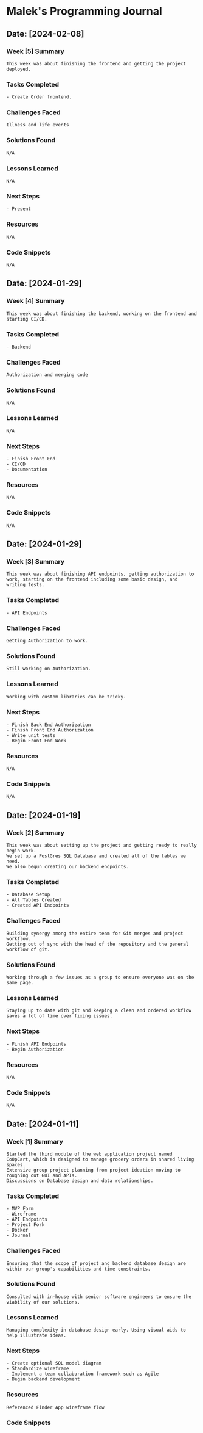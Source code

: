 # Malek's Programming Journal

## Date: [2024-02-08]

### Week [5] Summary

    This week was about finishing the frontend and getting the project deployed.

### Tasks Completed

    - Create Order frontend.

### Challenges Faced

    Illness and life events

### Solutions Found

    N/A

### Lessons Learned

    N/A

### Next Steps

    - Present

### Resources

    N/A

### Code Snippets

    N/A

## Date: [2024-01-29]

### Week [4] Summary

    This week was about finishing the backend, working on the frontend and starting CI/CD.

### Tasks Completed

    - Backend

### Challenges Faced

    Authorization and merging code

### Solutions Found

    N/A

### Lessons Learned

    N/A

### Next Steps

    - Finish Front End
    - CI/CD
    - Documentation

### Resources

    N/A

### Code Snippets

    N/A

## Date: [2024-01-29]

### Week [3] Summary

    This week was about finishing API endpoints, getting authorization to work, starting on the frontend including some basic design, and writing tests.

### Tasks Completed

    - API Endpoints

### Challenges Faced

    Getting Authorization to work.

### Solutions Found

    Still working on Authorization.

### Lessons Learned

    Working with custom libraries can be tricky.

### Next Steps

    - Finish Back End Authorization
    - Finish Front End Authorization
    - Write unit tests
    - Begin Front End Work

### Resources

    N/A

### Code Snippets

    N/A

## Date: [2024-01-19]

### Week [2] Summary

    This week was about setting up the project and getting ready to really begin work.
    We set up a PostGres SQL Database and created all of the tables we need.
    We also begun creating our backend endpoints.

### Tasks Completed

    - Database Setup
    - All Tables Created
    - Created API Endpoints

### Challenges Faced

    Building synergy among the entire team for Git merges and project workflow.
    Getting out of sync with the head of the repository and the general workflow of git.

### Solutions Found

    Working through a few issues as a group to ensure everyone was on the same page.

### Lessons Learned

    Staying up to date with git and keeping a clean and ordered workflow saves a lot of time over fixing issues.

### Next Steps

    - Finish API Endpoints
    - Begin Authorization

### Resources

    N/A

### Code Snippets

    N/A

## Date: [2024-01-11]

### Week [1] Summary

    Started the third module of the web application project named CoOpCart, which is designed to manage grocery orders in shared living spaces.
    Extensive group project planning from project ideation moving to roughing out GUI and APIs.
    Discussions on Database design and data relationships.

### Tasks Completed

    - MVP Form
    - Wireframe
    - API Endpoints
    - Project Fork
    - Docker
    - Journal

### Challenges Faced

    Ensuring that the scope of project and backend database design are within our group's capabilities and time constraints.

### Solutions Found

    Consulted with in-house with senior software engineers to ensure the viability of our solutions.

### Lessons Learned

    Managing complexity in database design early. Using visual aids to help illustrate ideas.

### Next Steps

    - Create optional SQL model diagram
    - Standardize wireframe
    - Implement a team collaboration framework such as Agile
    - Begin backend development

### Resources

    Referenced Finder App wireframe flow

### Code Snippets
